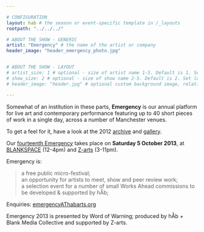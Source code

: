 ```yaml
---

# CONFIGURATION
layout: hab # the season or event-specific template in /_layouts
rootpath: "../../../"

# ABOUT THE SHOW - GENERIC
artist: "Emergency" # the name of the artist or company
header_image: "header_emergency_photo.jpg"   


# ABOUT THE SHOW - LAYOUT
# artist_size: 1 # optional - size of artist name 1-5. Default is 1. Set longer names to lower values
# show_size: 2 # optional - size of show name 2-5. Default is 2. Set longer names to lower values
# header_image: "header.jpg" # optional custom background image, relative to current page

---
```

Somewhat of an institution in these parts, **Emergency** is our annual platform for live art and contemporary performance featuring up to 40 short pieces of work in a single day, across a number of Manchester venues.     
     
To get a feel for it, have a look at the 2012 [archive](/archive/2012-emergency) and [gallery](/galleries/2012-emergency).    

Our [fourteenth Emergency](/current/2013-emergency) takes place on **Saturday 5 October 2013**, at [BLANKSPACE](http://blankmediacollective.org/about-us/) (12-4pm) and [Z-arts](http://www.z-arts.org) (3-11pm).    

Emergency is:    
>a free public micro-festival;   
>an opportunity for artists to meet, show and peer review work;      
>a selection event for a number of small Works Ahead commissions to be developed & supported by hÅb;    

Enquiries: <a target="_blank" href="mailto:emergency@habarts.org" data-posthaven-guid="">emergencyAThabarts.org</a>

Emergency 2013 is presented by Word of Warning; produced by hÅb + Blank Media Collective and supported by Z-arts.
